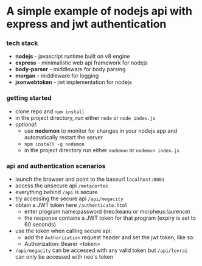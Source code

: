 # A simple example of nodejs api with express and jwt authentication

### tech stack
* **nodejs** - javascript runtime built on v8 engine
* **express** - minimalistic web api framework for nodejs
* **body-parser** - middleware for body parsing
* **morgan** - middleware for logging
* **jsonwebtoken** - jwt implementation for nodejs

### getting started
* clone repo and `npm install`
* in the project directory, run either `node` or `node index.js`
* *optional:*
    * use **nodemon** to monitor for changes in your nodejs app and automatically restart the server
    * `npm install -g nodemon`
    * in the project directory run either `nodemon` or `nodemon index.js`

### api and authentication scenarios
* launch the browser and point to the baseurl `localhost:8081`
* access the unsecure api `/metacortex`
* everything behind `/api` is secure
* try accessing the secure api `/api/megacity`
* obtain a JWT token here `/authenticate.html`
    * enter program name:password (neo:keanu or morpheus:laurence)
    * the response contains a JWT token for that program (expiry is set to 60 seconds)
* use the token when calling secure api:
    * add the `Authorization` request header and set the jwt token, like so:
    * Authorization: Bearer \<token\>
* `/api/megacity` can be accessed with any valid token but `/api/levrai` can only be accessed with neo's token

